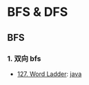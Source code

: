 # BFS & DFS

## BFS

### 1. 双向 bfs

- [127. Word Ladder](https://leetcode.com/problems/word-ladder/):
  [java](/solution_java/0127_Word_Ladder.java)
